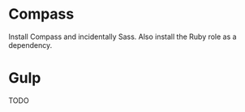 # Compass

Install Compass and incidentally Sass. Also install the Ruby role as a dependency.

# Gulp

TODO

